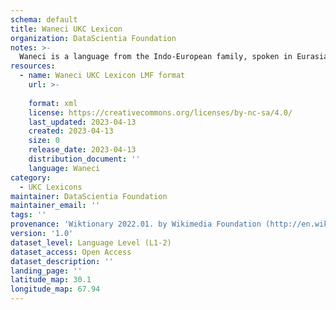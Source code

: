 ```yaml
---
schema: default
title: Waneci UKC Lexicon
organization: DataScientia Foundation
notes: >-
  Waneci is a language from the Indo-European family, spoken in Eurasia. The UKC Lexicon of Waneci is represented as a lexico-semantic network. It consists of words, word senses, synsets, as well as sense-level and synset-level relationships.
resources:
  - name: Waneci UKC Lexicon LMF format
    url: >-
      
    format: xml
    license: https://creativecommons.org/licenses/by-nc-sa/4.0/
    last_updated: 2023-04-13
    created: 2023-04-13
    size: 0
    release_date: 2023-04-13
    distribution_document: ''
    language: Waneci
category:
  - UKC Lexicons
maintainer: DataScientia Foundation
maintainer_email: ''
tags: ''
provenance: 'Wiktionary 2022.01. by Wikimedia Foundation (http://en.wiktionary.org); KinDiv: Kinship Diversity 1.0 by Temuulen Khishigsuren (http://ukc.disi.unitn.it/index.php/kinship/); Princeton WordNet 2.1 by Princeton University (https://wordnet.princeton.edu)'
version: '1.0'
dataset_level: Language Level (L1-2)
dataset_access: Open Access
dataset_description: ''
landing_page: ''
latitude_map: 30.1
longitude_map: 67.94
---
```

